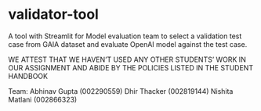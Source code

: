 # validator-tool

A tool with Streamlit for Model evaluation team to select a validation test case from GAIA dataset and evaluate OpenAI model against the test case.

WE ATTEST THAT WE HAVEN’T USED ANY OTHER STUDENTS’ WORK IN OUR ASSIGNMENT AND ABIDE BY THE POLICIES LISTED IN THE STUDENT HANDBOOK

Team:
Abhinav Gupta (002290559)
Dhir Thacker (002819144)
Nishita Matlani (002866323)
